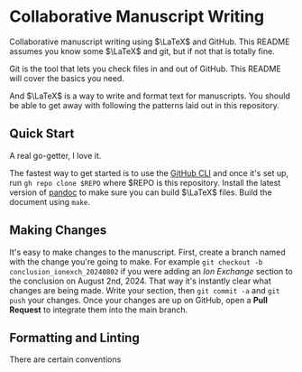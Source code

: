 ---
---
# Collaborative Manuscript Writing
Collaborative manuscript writing using $\LaTeX$ and GitHub. 
This README assumes you know some $\LaTeX$ and git, but if not that is totally fine.

Git is the tool that lets you check files in and out of GitHub.
This README will cover the basics you need.

And $\LaTeX$ is a way to write and format text for manuscripts.
You should be able to get away with following the patterns laid out in this repository.

## Quick Start
A real go-getter, I love it.

The fastest way to get started is to use the [GitHub CLI](https://cli.github.com/) and once it's set up, run `gh repo clone $REPO` where $REPO is this repository.
Install the latest version of [pandoc](https://www.pandoc.org/) to make sure you can build $\LaTeX$ files.
Build the document using `make`.

## Making Changes
It's easy to make changes to the manuscript.
First, create a branch named with the change you're going to make.
For example `git checkout -b conclusion_ionexch_20240802` if you were adding an *Ion Exchange* section to the conclusion on August 2nd, 2024.
That way it's instantly clear what changes are being made.
Write your section, then `git commit -a` and `git push` your changes.
Once your changes are up on GitHub, open a **Pull Request** to integrate them into the main branch.

## Formatting and Linting
There are certain conventions 
